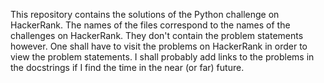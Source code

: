 This repository contains the solutions of the Python challenge on HackerRank. The names of the files correspond to the names of the challenges on HackerRank. They don't contain the problem statements however. One shall have to visit the problems on HackerRank in order to view the problem statements. I shall probably add links to the problems in the docstrings if I find the time in the near (or far) future. 
